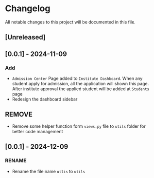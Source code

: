 # Changelog

All notable changes to this project will be documented in this file.

## [Unreleased]

## [0.0.1] - 2024-11-09
### Add
- `Admission Center` Page added to `Institute Dashboard`. When any student apply for admission, all the application will shown this page. After institute approval the applied student will be added at `Students` page
- Redesign the dashboard sidebar

## REMOVE
- Remove some helper function form `views.py` file to `utils` folder for better code management

## [0.0.1] - 2024-12-09
### RENAME
- Rename the file name `utlis` to `utils` 